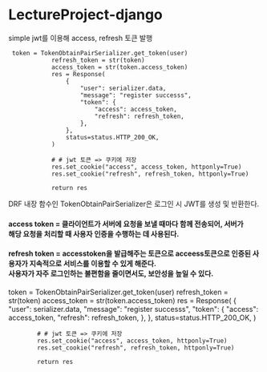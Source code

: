 # LectureProject-django

simple jwt를 이용해 access, refresh 토큰 발행

```
 token = TokenObtainPairSerializer.get_token(user)
            refresh_token = str(token)
            access_token = str(token.access_token)
            res = Response(
                {
                    "user": serializer.data,
                    "message": "register successs",
                    "token": {
                        "access": access_token,
                        "refresh": refresh_token,
                    },
                },
                status=status.HTTP_200_OK,
            )

            # # jwt 토큰 => 쿠키에 저장
            res.set_cookie("access", access_token, httponly=True)
            res.set_cookie("refresh", refresh_token, httponly=True)

            return res
```
DRF 내장 함수인 TokenObtainPairSerializer은 로그인 시 JWT를 생성 및 반환한다.
#### access token = 클라이언트가 서버에 요청을 보낼 때마다 함께 전송되어, 서버가 <br> 해당 요청을 처리할 때 사용자 인증을 수행하는 데 사용된다.
#### refresh token = accesstoken을 발급해주는 토큰으로 acceess토큰으로 인증된 사용자가 지속적으로 서비스를 이용할 수 있게 해준다. <br> 사용자가 자주 로그인하는 불편함을 줄이면서도, 보안성을 높일 수 있다.

 token = TokenObtainPairSerializer.get_token(user)
            refresh_token = str(token)
            access_token = str(token.access_token)
            res = Response(
                {
                    "user": serializer.data,
                    "message": "register successs",
                    "token": {
                        "access": access_token,
                        "refresh": refresh_token,
                    },
                },
                status=status.HTTP_200_OK,
            )

            # # jwt 토큰 => 쿠키에 저장
            res.set_cookie("access", access_token, httponly=True)
            res.set_cookie("refresh", refresh_token, httponly=True)

            return res
